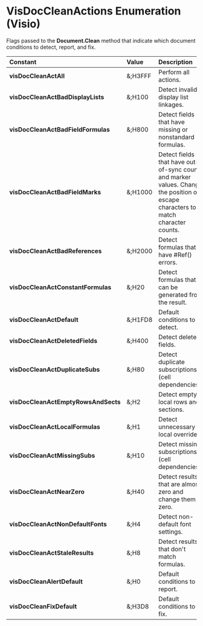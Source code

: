 
# VisDocCleanActions Enumeration (Visio)

Flags passed to the  **Document.Clean** method that indicate which document conditions to detect, report, and fix.



|**Constant**|**Value**|**Description**|
|:-----|:-----|:-----|
| **visDocCleanActAll**|&;H3FFF|Perform all actions.|
| **visDocCleanActBadDisplayLists**|&;H100|Detect invalid display list linkages.|
| **visDocCleanActBadFieldFormulas**|&;H800|Detect fields that have missing or nonstandard formulas.|
| **visDocCleanActBadFieldMarks**|&;H1000|Detect fields that have out-of-sync count and marker values. Change the position of escape characters to match character counts.|
| **visDocCleanActBadReferences**|&;H2000|Detect formulas that have #Ref() errors.|
| **visDocCleanActConstantFormulas**|&;H20|Detect formulas that can be generated from the result.|
| **visDocCleanActDefault**|&;H1FD8|Default conditions to detect.|
| **visDocCleanActDeletedFields**|&;H400|Detect deleted fields.|
| **visDocCleanActDuplicateSubs**|&;H80|Detect duplicate subscriptions (cell dependencies).|
| **visDocCleanActEmptyRowsAndSects**|&;H2|Detect empty local rows and sections.|
| **visDocCleanActLocalFormulas**|&;H1|Detect unnecessary local overrides.|
| **visDocCleanActMissingSubs**|&;H10|Detect missing subscriptions (cell dependencies).|
| **visDocCleanActNearZero**|&;H40|Detect results that are almost zero and change them to zero.|
| **visDocCleanActNonDefaultFonts**|&;H4|Detect non-default font settings.|
| **visDocCleanActStaleResults**|&;H8|Detect results that don't match formulas.|
| **visDocCleanAlertDefault**|&;H0|Default conditions to report.|
| **visDocCleanFixDefault**|&;H3D8|Default conditions to fix.|
